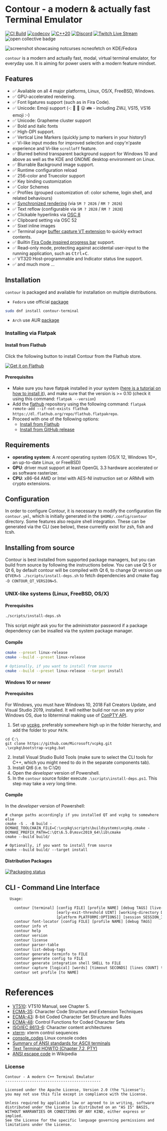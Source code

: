 # Contour - a modern & actually fast Terminal Emulator
[![CI Build](https://github.com/contour-terminal/contour/actions/workflows/build.yml/badge.svg)](https://github.com/contour-terminal/contour/actions/workflows/build.yml)
[![codecov](https://codecov.io/gh/contour-terminal/contour/branch/master/graph/badge.svg)](https://codecov.io/gh/contour-terminal/contour)
[![C++20](https://img.shields.io/badge/standard-C%2B%2B%2020-blue.svg?logo=C%2B%2B)](https://isocpp.org/)
[![Discord](https://img.shields.io/discord/479301317337284608.svg?label=&logo=discord&logoColor=ffffff&color=7389D8&labelColor=6A7EC2)](https://discord.gg/ncv4pG9)
[![Twitch Live Stream](https://img.shields.io/badge/Twitch-Live%20Stream-blue?style=flat-square)](https://twitch.tv/christianparpart)
<img alt="open collective badge" src="https://opencollective.com/contour-terminal-emulator/tiers/backer/badge.svg?label=backer&color=brightgreen" />

![screenshot showcasing notcurses ncneofetch on KDE/Fedora](docs/screenshots/contour-notcurses-ncneofetch.png "Screenshot")

`contour` is a modern and actually fast, modal, virtual terminal emulator,
for everyday use. It is aiming for power users with a modern feature mindset.

## Features

- ✅ Available on all 4 major platforms, Linux, OS/X, FreeBSD, Windows.
- ✅ GPU-accelerated rendering.
- ✅ Font ligatures support (such as in Fira Code).
- ✅ Unicode: Emoji support (-: 🌈 💝 😛 👪 - including ZWJ, VS15, VS16 emoji :-)
- ✅ Unicode: Grapheme cluster support
- ✅ Bold and italic fonts
- ✅ High-DPI support.
- ✅ Vertical Line Markers (quickly jump to markers in your history!)
- ✅ Vi-like input modes for improved selection and copy'n'paste experience and Vi-like `scrolloff` feature.
- ✅ Blurred behind transparent background support for Windows 10 and above as well as the KDE and GNOME desktop environment on Linux.
- ✅ Blurrable Background image support.
- ✅ Runtime configuration reload
- ✅ 256-color and Truecolor support
- ✅ Key binding customization
- ✅ Color Schemes
- ✅ Profiles (grouped customization of: color scheme, login shell, and related behaviours)
- ✅ [Synchronized rendering](https://github.com/contour-terminal/contour/wiki/VTExtensions#synchronized-output) (via `SM ? 2026` / `RM ? 2026`)
- ✅ Text reflow (configurable via `SM ? 2028` / `RM ? 2028`)
- ✅ Clickable hyperlinks via [OSC 8](https://gist.github.com/egmontkob/eb114294efbcd5adb1944c9f3cb5feda)
- ✅ Clipboard setting via OSC 52
- ✅ Sixel inline images
- ✅ Terminal page [buffer capture VT extension](https://github.com/contour-terminal/contour/wiki/VTExtensions#buffer-capture) to quickly extract contents.
- ✅ Builtin [Fira Code inspired progress bar](https://github.com/contour-terminal/contour/issues/521) support.
- ✅ Read-only mode, protecting against accidental user-input to the running application, such as <kbd>Ctrl</kbd>+<kbd>C</kbd>.
- ✅ VT320 Host-programmable and Indicator status line support.
- ✅ and much more ...

## Installation

`contour` is packaged and available for installation on multiple distributions.
 - `Fedora` use official [package](https://packages.fedoraproject.org/pkgs/contour-terminal/contour-terminal/)

```sh
sudo dnf install contour-terminal
```

 - `Arch` use AUR [package](https://aur.archlinux.org/packages/contour)

### Installing via Flatpak

#### Install from Flathub

Click the following button to install Contour from the Flathub store.

[![Get it on Flathub](https://raw.githubusercontent.com/flatpak-design-team/flathub-mockups/master/assets/download-button/download.svg?sanitize=true)](https://flathub.org/apps/details/org.contourterminal.Contour)


#### Prerequisites

- Make sure you have flatpak installed in your system ([here is a tutorial on how to install it](https://flatpak.org/getting.html)), and make sure that the version is >= 0.10 (check it using this command: `flatpak --version`)
- Add the [flathub](https://flathub.org) repository using the following command: `flatpak remote-add --if-not-exists flathub https://dl.flathub.org/repo/flathub.flatpakrepo`.
- Proceed with one of the following options:
  - [Install from Flathub](#install-from-flathub)
  - [Install from GitHub release](https://github.com/contour-terminal/contour/releases)

## Requirements

- **operating system**: A *recent* operating system (OS/X 12, Windows 10+, an up-to-date Linux, or FreeBSD)
- **GPU**: driver must support at least OpenGL 3.3 hardware accelerated or as software rasterizer.
- **CPU**: x86-64 AMD or Intel with AES-NI instruction set or ARMv8 with crypto extensions.

## Configuration

In order to configure Contour, it is necessary to modify the configuration file
`contour.yml`, which is initially generated in the `$HOME/.config/contour`
directory. Some features also require shell integration. These can be generated
via the CLI (see below), these currently exist for zsh, fish and tcsh.

## Installing from source

Contour is best installed from supported package managers, but you can build
from source by following the instructions below. You can use Qt 5 or Qt 6,
by default contour will be compiled with Qt 6, to change Qt version use
`QTVER=5 ./scripts/install-deps.sh` to fetch dependencies and cmake flag
`-D CONTOUR_QT_VERSION=5`.

### UNIX-like systems (Linux, FreeBSD, OS/X)

#### Prerequisites

```sh
./scripts/install-deps.sh
```

This script *might* ask you for the administrator password if a package dependency
can be insalled via the system package manager.

#### Compile

```sh
cmake --preset linux-release
cmake --build --preset linux-release

# Optionally, if you want to install from source
cmake --build --preset linux-release --target install
```

#### Windows 10 or newer

#### Prerequisites

For Windows, you must have Windows 10, 2018 Fall Creators Update, and Visual Studio 2019, installed.
It will neither build nor run on any prior Windows OS, due to libterminal making use of [ConPTY API](https://devblogs.microsoft.com/commandline/windows-command-line-introducing-the-windows-pseudo-console-conpty/).

1. Set up [vcpkg](https://vcpkg.io/en/getting-started.html), preferably somewhere high up in the folder hierarchy, and add the folder to your `PATH`.

```
cd C:\
git clone https://github.com/Microsoft/vcpkg.git
.\vcpkg\bootstrap-vcpkg.bat
```

2. Install Visual Studio Build Tools (make sure to select the CLI tools for
   C++, which you might need to do in the separate components tab).
3. Install Qt6 (i.e. to C:\Qt)
4. Open the _developer_ version of Powershell.
5. In the `contour` source folder execute `.\scripts\install-deps.ps1`. This step may take a _very_ long time.


#### Compile

In the _developer_ version of Powershell:

```psh
# change paths accordingly if you installed QT and vcpkg to somewhere else
cmake -S . -B build -DCMAKE_TOOLCHAIN_FILE=C:\vcpkg\scripts\buildsystems\vcpkg.cmake -DCMAKE_PREFIX_PATH=C:\Qt\6.5.0\msvc2019_64\lib\cmake
cmake --build build/

# Optionally, if you want to install from source
cmake --build build/ --target install
```

#### Distribution Packages

[![Packaging status](https://repology.org/badge/vertical-allrepos/contour-terminal.svg)](https://repology.org/project/contour-terminal/versions)

## CLI - Command Line Interface

```txt
  Usage:

    contour [terminal] [config FILE] [profile NAME] [debug TAGS] [live-config] [dump-state-at-exit PATH]
                       [early-exit-threshold UINT] [working-directory DIRECTORY] [class WM_CLASS]
                       [platform PLATFORM[:OPTIONS]] [session SESSION_ID] [PROGRAM ARGS...]
    contour font-locator [config FILE] [profile NAME] [debug TAGS]
    contour info vt
    contour help
    contour version
    contour license
    contour parser-table
    contour list-debug-tags
    contour generate terminfo to FILE
    contour generate config to FILE
    contour generate integration shell SHELL to FILE
    contour capture [logical] [words] [timeout SECONDS] [lines COUNT] to FILE
    contour set profile [to NAME]

```

# References

* [VT510](https://vt100.net/docs/vt510-rm/): VT510 Manual, see Chapter 5.
* [ECMA-35](http://www.ecma-international.org/publications-and-standards/standards/ecma-35):
    Character Code Structure and Extension Techniques
* [ECMA-43](http://www.ecma-international.org/publications-and-standards/standards/ecma-43):
    8-bit Coded Character Set Structure and Rules
* [ECMA-48](http://www.ecma-international.org/publications-and-standards/standards/ecma-48):
    Control Functions for Coded Character Sets
* [ISO/IEC 8613-6](https://www.iso.org/standard/22943.html):
    Character content architectures
* [xterm](https://invisible-island.net/xterm/ctlseqs/ctlseqs.html): xterm control sequences
* [console\_codes](http://man.he.net/man4/console_codes) Linux console codes
* [Summary of ANSI standards for ASCII terminals](http://www.inwap.com/pdp10/ansicode.txt)
* [Text Terminal HOWTO (Chapter 7.2, PTY)](http://tldp.org/HOWTO/Text-Terminal-HOWTO-7.html#ss7.2)
* [ANSI escape code](https://en.wikipedia.org/wiki/ANSI_escape_code) in Wikipedia

### License

```
Contour - A modern C++ Terminal Emulator
-------------------------------------------

Licensed under the Apache License, Version 2.0 (the "License");
you may not use this file except in compliance with the License.

Unless required by applicable law or agreed to in writing, software
distributed under the License is distributed on an "AS IS" BASIS,
WITHOUT WARRANTIES OR CONDITIONS OF ANY KIND, either express or implied.
See the License for the specific language governing permissions and
limitations under the License.
```
